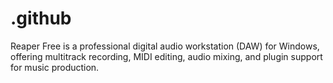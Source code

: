 # .github
Reaper Free is a professional digital audio workstation (DAW) for Windows, offering multitrack recording, MIDI editing, audio mixing, and plugin support for music production.
